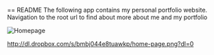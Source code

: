 == README
The following app contains my personal portfolio website. Navigation to the root url to find about more about me and my portfolio

![Homepage](https://dl.dropbox.com/s/bmbj044e8tuawkp/home-page.png?dl=0)

http://dl.dropbox.com/s/bmbj044e8tuawkp/home-page.png?dl=0
